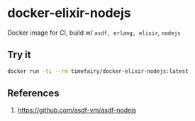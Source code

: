 # docker-elixir-nodejs

Docker image for CI, build w/ `asdf, erlang, elixir`, `nodejs`


## Try it

```bash
docker run -ti --rm timefairy/docker-elixir-nodejs:latest
```


## References

1.  <https://github.com/asdf-vm/asdf-nodejs>
